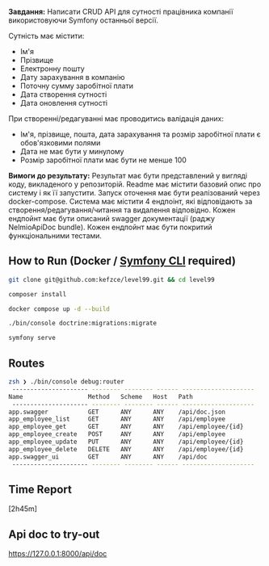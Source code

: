 **Завдання:**
Написати CRUD API для сутності працівника компанії використовуючи Symfony останньої версії.

Cутність має містити:
- Ім'я
- Прізвище
- Електронну пошту
- Дату зарахування в компанію
- Поточну сумму заробітної плати
- Дата створення сутності
- Дата оновлення сутності

При створенні/редагуванні має проводитись валідація даних:
- Ім'я, прізвище, пошта, дата зарахування та розмір заробітної плати є обов'язковими полями
- Дата не має бути у минулому
- Розмір заробітної плати має бути не менше 100

**Вимоги до результату:**
Результат має бути представлений у вигляді коду, викладеного у репозиторій.
Readme має містити базовий опис про систему і як її запустити.
Запуск оточення має бути реалізований через docker-compose.
Система має містити 4 ендпоінт, які відповідають за створення/редагування/читання та видалення відповідно.
Кожен ендпойнт має бути описаний swagger документації (раджу NelmioApiDoc bundle).
Кожен ендпойнт має бути покритий функціональними тестами.


## How to Run (Docker / [Symfony CLI](https://symfony.com/download) required)
```bash
git clone git@github.com:kefzce/level99.git && cd level99
```
```bash
composer install
```
```bash
docker compose up -d --build 
```
```bash
./bin/console doctrine:migrations:migrate
```
```bash
symfony serve
```
## Routes
```bash
zsh ❯ ./bin/console debug:router
 --------------------- -------- -------- ------ --------------------
Name                  Method   Scheme   Host   Path
 --------------------- -------- -------- ------ --------------------
app.swagger           GET      ANY      ANY    /api/doc.json
app_employee_list     GET      ANY      ANY    /api/employee
app_employee_get      GET      ANY      ANY    /api/employee/{id}
app_employee_create   POST     ANY      ANY    /api/employee
app_employee_update   PUT      ANY      ANY    /api/employee/{id}
app_employee_delete   DELETE   ANY      ANY    /api/employee/{id}
app.swagger_ui        GET      ANY      ANY    /api/doc
 --------------------- -------- -------- ------ --------------------
```


## Time Report

[2h45m]

## Api doc to try-out
https://127.0.0.1:8000/api/doc